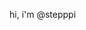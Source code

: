 hi, i'm @stepppi

<!---
stephiehu/stephiehu is a ✨ special ✨ repository because its `README.md` (this file) appears on your GitHub profile.
You can click the Preview link to take a look at your changes.
--->
